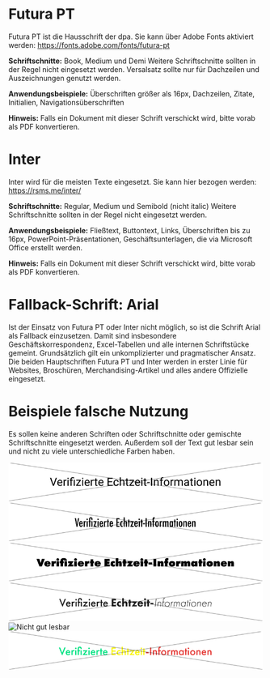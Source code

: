# Futura PT

Futura PT ist die Hausschrift der dpa. Sie kann über Adobe Fonts aktiviert werden: <https://fonts.adobe.com/fonts/futura-pt>

__Schriftschnitte:__ Book, Medium und Demi 
Weitere Schriftschnitte sollten in der Regel nicht eingesetzt werden. Versalsatz sollte nur für Dachzeilen und Auszeichnungen genutzt werden.

__Anwendungsbeispiele:__ Überschriften größer als 16px, Dachzeilen, Zitate, Initialien, Navigationsüberschriften

__Hinweis:__ Falls ein Dokument mit dieser Schrift verschickt wird, bitte vorab als PDF konvertieren.

# Inter

Inter wird für die meisten Texte eingesetzt. Sie kann hier bezogen werden: https://rsms.me/inter/ 

__Schriftschnitte:__ Regular, Medium und Semibold (nicht italic)
Weitere Schriftschnitte sollten in der Regel nicht eingesetzt werden.

__Anwendungsbeispiele:__ Fließtext, Buttontext, Links, Überschriften bis zu 16px, PowerPoint-Präsentationen, Geschäftsunterlagen, die via Microsoft Office erstellt werden.

__Hinweis:__ Falls ein Dokument mit dieser Schrift verschickt wird, bitte vorab als PDF konvertieren.


# Fallback-Schrift: Arial

Ist der Einsatz von Futura PT oder Inter nicht möglich, so ist die Schrift Arial als Fallback einzusetzen. Damit sind insbesondere Geschäftskorrespondenz, Excel-Tabellen und alle internen Schriftstücke gemeint. Grundsätzlich gilt ein unkomplizierter und pragmatischer Ansatz. Die beiden Hauptschriften Futura PT und Inter werden in erster Linie für Websites, Broschüren, Merchandising-Artikel und alles andere Offizielle eingesetzt.


# Beispiele falsche Nutzung

Es sollen keine anderen Schriften oder Schriftschnitte oder gemischte Schriftschnitte eingesetzt werden. Außerdem soll der Text gut lesbar sein und nicht zu viele unterschiedliche Farben haben.

![Falsche Schriftart](Roboto.png)
![Falsche Schriftart](FuturaCondensed.png)
![Falsche Schriftart](FuturaSchriftschnittExtrabold.png)
![Gemischte Schriftschnitte](SchriftschnitteGemischt.png)
![Nicht gut lesbar](HellgrauAufLeuchtgrün.png)
![Bunte Schrift](Bunt.png)